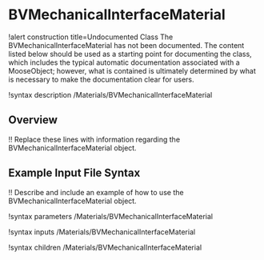 # BVMechanicalInterfaceMaterial

!alert construction title=Undocumented Class
The BVMechanicalInterfaceMaterial has not been documented. The content listed below should be used as a starting point for
documenting the class, which includes the typical automatic documentation associated with a
MooseObject; however, what is contained is ultimately determined by what is necessary to make the
documentation clear for users.

!syntax description /Materials/BVMechanicalInterfaceMaterial

## Overview

!! Replace these lines with information regarding the BVMechanicalInterfaceMaterial object.

## Example Input File Syntax

!! Describe and include an example of how to use the BVMechanicalInterfaceMaterial object.

!syntax parameters /Materials/BVMechanicalInterfaceMaterial

!syntax inputs /Materials/BVMechanicalInterfaceMaterial

!syntax children /Materials/BVMechanicalInterfaceMaterial
